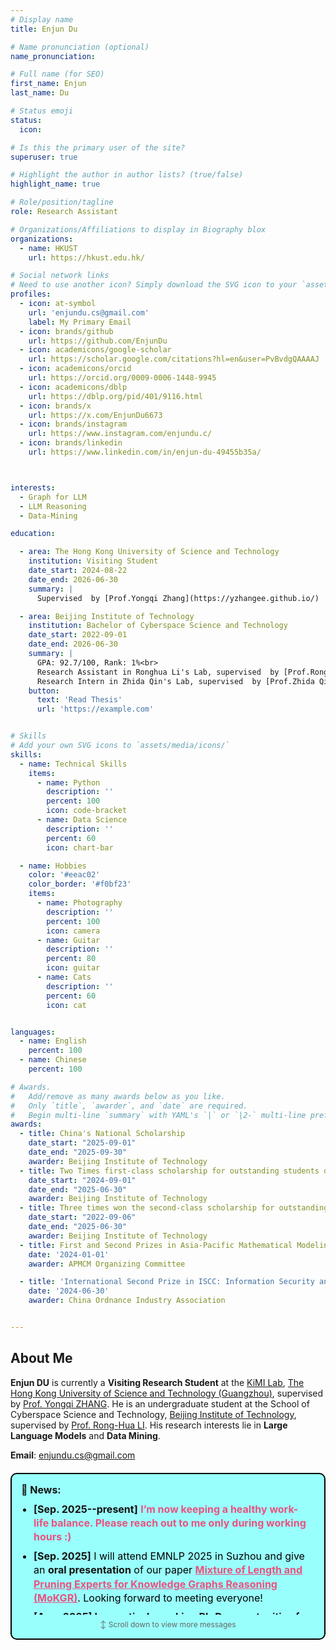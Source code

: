 ```yaml
---
# Display name
title: Enjun Du

# Name pronunciation (optional)
name_pronunciation: 

# Full name (for SEO)
first_name: Enjun
last_name: Du

# Status emoji
status:
  icon: 

# Is this the primary user of the site?
superuser: true

# Highlight the author in author lists? (true/false)
highlight_name: true

# Role/position/tagline
role: Research Assistant

# Organizations/Affiliations to display in Biography blox
organizations:
  - name: HKUST
    url: https://hkust.edu.hk/

# Social network links
# Need to use another icon? Simply download the SVG icon to your `assets/media/icons/` folder.
profiles:
  - icon: at-symbol
    url: 'enjundu.cs@gmail.com'
    label: My Primary Email
  - icon: brands/github
    url: https://github.com/EnjunDu
  - icon: academicons/google-scholar
    url: https://scholar.google.com/citations?hl=en&user=PvBvdgQAAAAJ
  - icon: academicons/orcid
    url: https://orcid.org/0009-0006-1448-9945
  - icon: academicons/dblp
    url: https://dblp.org/pid/401/9116.html
  - icon: brands/x
    url: https://x.com/EnjunDu6673
  - icon: brands/instagram
    url: https://www.instagram.com/enjundu.c/
  - icon: brands/linkedin
    url: https://www.linkedin.com/in/enjun-du-49455b35a/



interests:
  - Graph for LLM
  - LLM Reasoning
  - Data-Mining

education:

  - area: The Hong Kong University of Science and Technology
    institution: Visiting Student
    date_start: 2024-08-22
    date_end: 2026-06-30
    summary: |
      Supervised  by [Prof.Yongqi Zhang](https://yzhangee.github.io/)

  - area: Beijing Institute of Technology
    institution: Bachelor of Cyberspace Science and Technology
    date_start: 2022-09-01
    date_end: 2026-06-30
    summary: |
      GPA: 92.7/100, Rank: 1%<br>
      Research Assistant in Ronghua Li's Lab, supervised  by [Prof.Ronghua Li](https://ronghuali.github.io/) and [Dr.Xunkai Li](https://xkli-allen.github.io/) from November 2024 to present.<br>
      Research Intern in Zhida Qin's Lab, supervised  by [Prof.Zhida Qin](https://zhidaqin.github.io/) form September 2023 to December 2025.<br>
    button:
      text: 'Read Thesis'
      url: 'https://example.com'


# Skills
# Add your own SVG icons to `assets/media/icons/`
skills:
  - name: Technical Skills
    items:
      - name: Python
        description: ''
        percent: 100
        icon: code-bracket
      - name: Data Science
        description: ''
        percent: 60
        icon: chart-bar

  - name: Hobbies
    color: '#eeac02'
    color_border: '#f0bf23'
    items:
      - name: Photography
        description: ''
        percent: 100
        icon: camera
      - name: Guitar
        description: ''
        percent: 80
        icon: guitar
      - name: Cats
        description: ''
        percent: 60
        icon: cat


languages:
  - name: English
    percent: 100
  - name: Chinese
    percent: 100

# Awards.
#   Add/remove as many awards below as you like.
#   Only `title`, `awarder`, and `date` are required.
#   Begin multi-line `summary` with YAML's `|` or `|2-` multi-line prefix and indent 2 spaces below.
awards:
  - title: China's National Scholarship
    date_start: "2025-09-01"
    date_end: "2025-09-30"
    awarder: Beijing Institute of Technology
  - title: Two Times first-class scholarship for outstanding students of Beijing Institute of Technology
    date_start: "2024-09-01"
    date_end: "2025-06-30"
    awarder: Beijing Institute of Technology
  - title: Three times won the second-class scholarship for outstanding students of Beijing Institute of Technology
    date_start: "2022-09-06"
    date_end: "2025-06-30"
    awarder: Beijing Institute of Technology
  - title: First and Second Prizes in Asia-Pacific Mathematical Modeling International
    date: '2024-01-01'
    awarder: APMCM Organizing Committee

  - title: 'International Second Prize in ISCC: Information Security and Countermeasures Contest'
    date: '2024-06-30'
    awarder: China Ordnance Industry Association


---
```


## About Me

**Enjun DU** is currently a **Visiting Research Student** at the [KiMI Lab](https://yzhangee.github.io/group), [The Hong Kong University of Science and Technology (Guangzhou)](https://www.hkust-gz.edu.cn/), supervised by [Prof. Yongqi ZHANG](https://yzhangee.github.io/). He is an undergraduate student at the School of Cyberspace Science and Technology, [Beijing Institute of Technology](https://english.bit.edu.cn/), supervised by [Prof. Rong-Hua LI](https://ronghuali.github.io/ronghuali.html). His research interests lie in **Large Language Models** and **Data Mining**.



**Email**: enjundu.cs@gmail.com

<div style="border: 2px solid #000000; background-color: #99FFFC; color: #000000; padding: 15px; margin-top: 20px; margin-bottom: 20px; border-radius: 10px; font-size: 16px;">
  <strong style="color: #111111;">📢 News:</strong>
  <div style="max-height: 180px; overflow-y: auto; margin-top: 10px; padding-right: 5px;">
    <ul style="margin: 0; padding-left: 20px; list-style-type: disc;">
      <li style="margin-bottom: 8px; line-height: 1.4;">
        <strong style="color: #111111;">[Sep. 2025--present]</strong> 
        <span style="color: #EA517F; font-weight: bold;">I’m now keeping a healthy work-life balance. Please reach out to me only during working hours :)</span>
      </li>
      <li style="margin-bottom: 8px; line-height: 1.4;">
        <strong style="color: #111111;">[Sep. 2025]</strong> 
        I will attend EMNLP 2025 in Suzhou and give an <strong style="color: #111111;">oral presentation</strong> of our paper 
        <a href="https://arxiv.org/pdf/2507.20498" style="color: #EA517F; font-weight: bold; text-decoration: underline;">Mixture of Length and Pruning Experts for Knowledge Graphs Reasoning (MoKGR)</a>. 
        Looking forward to meeting everyone!
      </li>
      <li style="margin-bottom: 8px; line-height: 1.4;">
        <strong style="color: #111111;">[Aug. 2025] I am actively seeking Ph.D. opportunities for Fall 2026 admission</strong>, especially in the areas of <strong style="color: #111111;">Graph for LLM, LLM Reasoning, and Multi-Modal Data-Mining</strong>. Please feel free to reach out if you are interested in potential collaboration or supervision!
      </li>
      <li style="margin-bottom: 8px; line-height: 1.4;">
        <strong style="color: #111111;">[Aug. 2025]</strong> 
        <a href="https://arxiv.org/pdf/2507.20498" style="color: #EA517F; font-weight: bold; text-decoration: underline;">MoKGR</a> accepted at EMNLP 2025 main conference, thanks to Prof. Zhang for the guidance. See you in Suzhou!
      </li>
      <li style="margin-bottom: 8px; line-height: 1.4;">
        <strong style="color: #111111;">[Aug. 2025]</strong> 
        I will attend IJCAI 2025 in Guangzhou and give an <strong style="color: #111111;">oral presentation</strong> of our paper 
        <span style="color: #EA517F; font-weight: bold;">ADC-GS: Anchor-Driven Deformable and Compressed Gaussian Splatting for Dynamic Scene Reconstruction</span>. 
        Looking forward to meeting everyone!
      </li>
      <li style="margin-bottom: 8px; line-height: 1.4;">
        <strong style="color: #111111;">[Jun. 2025]</strong> Officially joined The Hong Kong University of Science and Technology (Guangzhou) as a Visiting Research Student until July 1, 2026. Looking forward to meet more with HKUST(GZ) peers!
      </li>
      <li style="margin-bottom: 8px; line-height: 1.4;">
        <strong style="color: #111111;">[Mar. 2025]</strong> <a href="https://arxiv.org/pdf/2503.08154" style="color: #EA517F; font-weight: bold; text-decoration: underline;">S2A</a> accepted at CVPR 2025 Workshop, thanks to my co-authors!
      </li>
      <li style="margin-bottom: 8px; line-height: 1.4;">
        <strong style="color: #111111;">[Nov. 2024]</strong> <a href="https://ieeexplore.ieee.org/abstract/document/10769506/" style="color: #EA517F; font-weight: bold; text-decoration: underline;">DSVC</a> accepted by IEEE TCSS, thanks to all co-authors!
      </li>
    </ul>
  </div>
  <div style="text-align: center; margin-top: 8px; font-size: 12px; color: #666;">
    ↕️ Scroll down to view more messages
  </div>
</div>










<div style="margin-top: 20px; width: 420px; margin-left: auto; margin-right: auto;"> <script type="text/javascript" id="clustrmaps" src="//cdn.clustrmaps.com/map_v2.js?cl=ffffff&w=a&t=tt&d=YqwrAieXupfwKmvDXnKDnNcDSS8tO8YEqekLvXM-EV0&co=2d78ad&ct=ffffff&cmo=3acc3a&cmn=ff5353"></script> </div>



